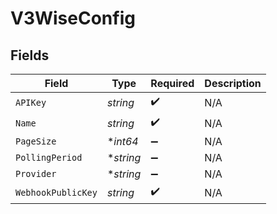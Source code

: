 # V3WiseConfig


## Fields

| Field              | Type               | Required           | Description        |
| ------------------ | ------------------ | ------------------ | ------------------ |
| `APIKey`           | *string*           | :heavy_check_mark: | N/A                |
| `Name`             | *string*           | :heavy_check_mark: | N/A                |
| `PageSize`         | **int64*           | :heavy_minus_sign: | N/A                |
| `PollingPeriod`    | **string*          | :heavy_minus_sign: | N/A                |
| `Provider`         | **string*          | :heavy_minus_sign: | N/A                |
| `WebhookPublicKey` | *string*           | :heavy_check_mark: | N/A                |